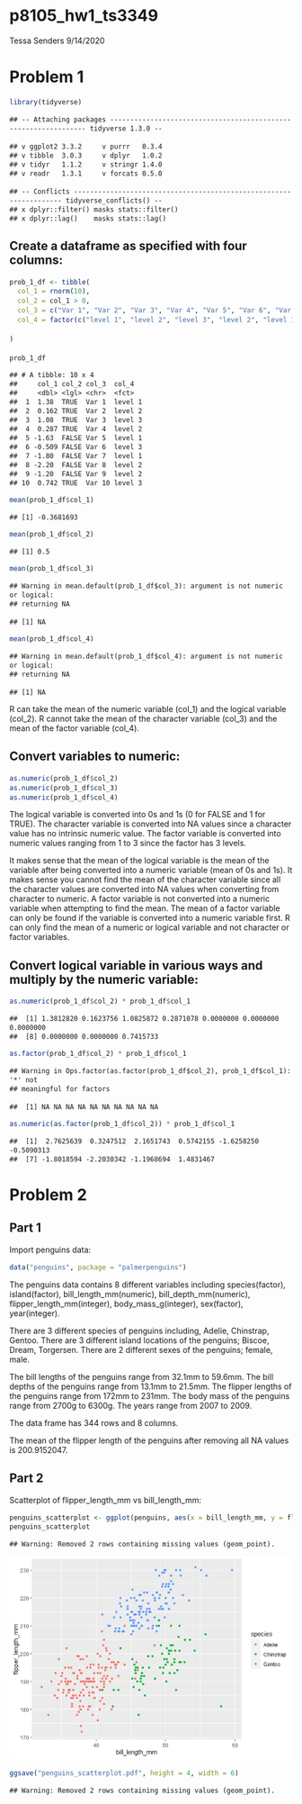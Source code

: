 p8105\_hw1\_ts3349
================
Tessa Senders
9/14/2020

# Problem 1

``` r
library(tidyverse)
```

    ## -- Attaching packages ---------------------------------------------------------------- tidyverse 1.3.0 --

    ## v ggplot2 3.3.2     v purrr   0.3.4
    ## v tibble  3.0.3     v dplyr   1.0.2
    ## v tidyr   1.1.2     v stringr 1.4.0
    ## v readr   1.3.1     v forcats 0.5.0

    ## -- Conflicts ------------------------------------------------------------------- tidyverse_conflicts() --
    ## x dplyr::filter() masks stats::filter()
    ## x dplyr::lag()    masks stats::lag()

## Create a dataframe as specified with four columns:

``` r
prob_1_df <- tibble(
  col_1 = rnorm(10),
  col_2 = col_1 > 0,
  col_3 = c("Var 1", "Var 2", "Var 3", "Var 4", "Var 5", "Var 6", "Var 7", "Var 8", "Var 9", "Var 10"),
  col_4 = factor(c("level 1", "level 2", "level 3", "level 2", "level 1", "level 3", "level 1", "level 2", "level 2", "level 3"))

)

prob_1_df
```

    ## # A tibble: 10 x 4
    ##     col_1 col_2 col_3  col_4  
    ##     <dbl> <lgl> <chr>  <fct>  
    ##  1  1.38  TRUE  Var 1  level 1
    ##  2  0.162 TRUE  Var 2  level 2
    ##  3  1.08  TRUE  Var 3  level 3
    ##  4  0.287 TRUE  Var 4  level 2
    ##  5 -1.63  FALSE Var 5  level 1
    ##  6 -0.509 FALSE Var 6  level 3
    ##  7 -1.80  FALSE Var 7  level 1
    ##  8 -2.20  FALSE Var 8  level 2
    ##  9 -1.20  FALSE Var 9  level 2
    ## 10  0.742 TRUE  Var 10 level 3

``` r
mean(prob_1_df$col_1)
```

    ## [1] -0.3681693

``` r
mean(prob_1_df$col_2)
```

    ## [1] 0.5

``` r
mean(prob_1_df$col_3)
```

    ## Warning in mean.default(prob_1_df$col_3): argument is not numeric or logical:
    ## returning NA

    ## [1] NA

``` r
mean(prob_1_df$col_4)
```

    ## Warning in mean.default(prob_1_df$col_4): argument is not numeric or logical:
    ## returning NA

    ## [1] NA

R can take the mean of the numeric variable (col\_1) and the logical
variable (col\_2). R cannot take the mean of the character variable
(col\_3) and the mean of the factor variable (col\_4).

## Convert variables to numeric:

``` r
as.numeric(prob_1_df$col_2)
as.numeric(prob_1_df$col_3)
as.numeric(prob_1_df$col_4)
```

The logical variable is converted into 0s and 1s (0 for FALSE and 1 for
TRUE). The character variable is converted into NA values since a
character value has no intrinsic numeric value. The factor variable is
converted into numeric values ranging from 1 to 3 since the factor has 3
levels.

It makes sense that the mean of the logical variable is the mean of the
variable after being converted into a numeric variable (mean of 0s and
1s). It makes sense you cannot find the mean of the character variable
since all the character values are converted into NA values when
converting from character to numeric. A factor variable is not converted
into a numeric variable when attempting to find the mean. The mean of a
factor variable can only be found if the variable is converted into a
numeric variable first. R can only find the mean of a numeric or logical
variable and not character or factor variables.

## Convert logical variable in various ways and multiply by the numeric variable:

``` r
as.numeric(prob_1_df$col_2) * prob_1_df$col_1
```

    ##  [1] 1.3812820 0.1623756 1.0825872 0.2871078 0.0000000 0.0000000 0.0000000
    ##  [8] 0.0000000 0.0000000 0.7415733

``` r
as.factor(prob_1_df$col_2) * prob_1_df$col_1
```

    ## Warning in Ops.factor(as.factor(prob_1_df$col_2), prob_1_df$col_1): '*' not
    ## meaningful for factors

    ##  [1] NA NA NA NA NA NA NA NA NA NA

``` r
as.numeric(as.factor(prob_1_df$col_2)) * prob_1_df$col_1
```

    ##  [1]  2.7625639  0.3247512  2.1651743  0.5742155 -1.6258250 -0.5090313
    ##  [7] -1.8018594 -2.2030342 -1.1968694  1.4831467

# Problem 2

## Part 1

Import penguins data:

``` r
data("penguins", package = "palmerpenguins")
```

The penguins data contains 8 different variables including
species(factor), island(factor), bill\_length\_mm(numeric),
bill\_depth\_mm(numeric), flipper\_length\_mm(integer),
body\_mass\_g(integer), sex(factor), year(integer).

There are 3 different species of penguins including, Adelie, Chinstrap,
Gentoo. There are 3 different island locations of the penguins; Biscoe,
Dream, Torgersen. There are 2 different sexes of the penguins; female,
male.

The bill lengths of the penguins range from 32.1mm to 59.6mm. The bill
depths of the penguins range from 13.1mm to 21.5mm. The flipper lengths
of the penguins range from 172mm to 231mm. The body mass of the penguins
range from 2700g to 6300g. The years range from 2007 to 2009.

The data frame has 344 rows and 8 columns.

The mean of the flipper length of the penguins after removing all NA
values is 200.9152047.

## Part 2

Scatterplot of flipper\_length\_mm vs bill\_length\_mm:

``` r
penguins_scatterplot <- ggplot(penguins, aes(x = bill_length_mm, y = flipper_length_mm, color = species)) + geom_point()
penguins_scatterplot
```

    ## Warning: Removed 2 rows containing missing values (geom_point).

![](p8105_hw1_ts3349_files/figure-gfm/problem%202%20part%202-1.png)<!-- -->

``` r
ggsave("penguins_scatterplot.pdf", height = 4, width = 6)
```

    ## Warning: Removed 2 rows containing missing values (geom_point).

